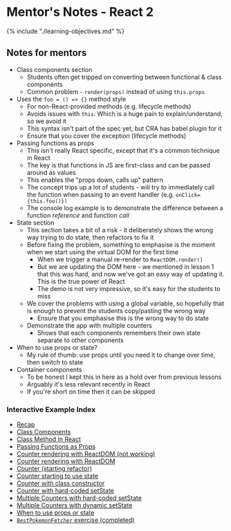 # Mentor's Notes - React 2

{% include "./learning-objectives.md" %}

## Notes for mentors

- Class components section
  - Students often get tripped on converting between functional & class components
  - Common problem - `render(props)` instead of using `this.props`
- Uses the `foo = () => {}` method style
  - For non-React-provided methods (e.g. lifecycle methods)
  - Avoids issues with `this`. Which is a huge pain to explain/understand, so we avoid it
  - This syntax isn't part of the spec yet, but CRA has babel plugin for it
  - Ensure that you cover the exception (lifecycle methods)
- Passing functions as props
  - This isn't really React specific, except that it's a common technique in React
  - The key is that functions in JS are first-class and can be passed around as values
  - This enables the "props down, calls up" pattern
  - The concept trips up a lot of students - will try to immediately call the function when passing to an event handler (e.g. `onClick={this.foo()})`
  - The console log example is to demonstrate the difference between a function *reference* and function *call*
- State section
  - This section takes a bit of a risk - it deliberately shows the wrong way trying to do state, then refactors to fix it
  - Before fixing the problem, something to emphasise is the moment when we start using the virtual DOM for the first time
    - When we trigger a manual re-render to `ReactDOM.render()`
    - But we are updating the DOM here - we mentioned in lesson 1 that this was hard, and now we've got an easy way of updating it. This is the true power of React
    - The demo is not very impressive, so it's easy for the students to miss
  - We cover the problems with using a global variable, so hopefully that is enough to prevent the students copy/pasting the wrong way
    - Ensure that you emphasise this is the wrong way to do state
  - Demonstrate the app with multiple counters
    - Shows that each components remembers their own state separate to other components
- When to use props or state?
  - My rule of thumb: use props until you need it to change over time, then switch to state
- Container components
  - To be honest I kept this in here as a hold over from previous lessons
  - Arguably it's less relevant recently in React
  - If you're short on time then it can be skipped

### Interactive Example Index

- [Recap](https://codesandbox.io/s/7zvk9n1950)
- [Class Components](https://codesandbox.io/s/1zmoz1817j)
- [Class Method in React](https://codesandbox.io/s/13omkro30j)
- [Passing Functions as Props](https://codesandbox.io/s/zqlnmo16y3)
- [Counter rendering with ReactDOM (not working)](https://codesandbox.io/s/voqzrx5ny)
- [Counter rendering with ReactDOM](https://codesandbox.io/s/llow115pll)
- [Counter (starting refactor)](https://codesandbox.io/s/pjlro5rop7)
- [Counter starting to use state](https://codesandbox.io/s/42y7xqj700)
- [Counter with class constructor](https://codesandbox.io/s/1oyxx4lzz7)
- [Counter with hard-coded setState](https://codesandbox.io/s/n714vmyk5l)
- [Multiple Counters with hard-coded setState](https://codesandbox.io/s/v8165mq503)
- [Multiple Counters with dynamic setState](https://codesandbox.io/s/qxz27q9y4)
- [When to use props or state](https://codesandbox.io/s/9wl90npk4)
- [`BestPokemonFetcher` exercise (completed)](https://codesandbox.io/s/bestpokemonfetcher-exercise-finishing-point-ght8k?file=/src/BestPokemonFetcher.js)
